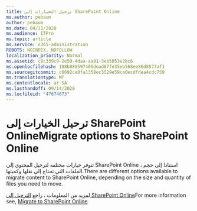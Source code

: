 ```yaml
---
title: ترحيل الخيارات إلى SharePoint Online
ms.author: pebaum
author: pebaum
ms.date: 04/21/2020
ms.audience: ITPro
ms.topic: article
ms.service: o365-administration
ROBOTS: NOINDEX, NOFOLLOW
localization_priority: Normal
ms.assetid: c8c339c9-2e50-4daa-aa91-3eb5053e2bc6
ms.openlocfilehash: 198b888597405dead67fe35eb568ee86d8577af1
ms.sourcegitcommit: c6692ce0fa1358ec3529e59ca0ecdfdea4cdc759
ms.translationtype: MT
ms.contentlocale: ar-SA
ms.lasthandoff: 09/14/2020
ms.locfileid: "47674673"
---
```

# <a name="migrate-options-to-sharepoint-online"></a><span data-ttu-id="98635-102">ترحيل الخيارات إلى SharePoint Online</span><span class="sxs-lookup"><span data-stu-id="98635-102">Migrate options to SharePoint Online</span></span>

<span data-ttu-id="98635-103">تتوفر خيارات مختلفه لترحيل المحتوي إلى SharePoint Online ، استنادا إلى حجم الملفات التي تحتاج إلى نقلها وكميتها.</span><span class="sxs-lookup"><span data-stu-id="98635-103">There are different options available to migrate content to SharePoint Online, depending on the size and quantity of files you need to move.</span></span>
  
<span data-ttu-id="98635-104">لمزيد من المعلومات ، راجع [الترحيل إلى SharePoint Online](https://go.microsoft.com/fwlink/?linkid-2022029)</span><span class="sxs-lookup"><span data-stu-id="98635-104">For more information see, [Migrate to SharePoint Online](https://go.microsoft.com/fwlink/?linkid-2022029)</span></span>
  


